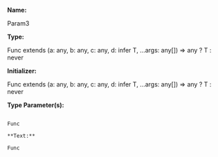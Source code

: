 **Name:**

Param3

**Type:**

Func extends (a: any, b: any, c: any, d: infer T, ...args: any[]) => any
? T
: never

**Initializer:**

Func extends (a: any, b: any, c: any, d: infer T, ...args: any[]) => any
? T
: never

**Type Parameter(s):**

```**Name:**

Func

**Text:**

Func

```

